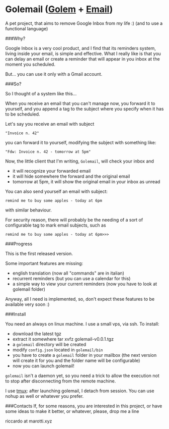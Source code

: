 # Golemail ([Golem](https://en.wikipedia.org/wiki/Golem) + [Email](https://en.wikipedia.org/wiki/Email)) #

A pet project, that aims to remove Google Inbox from my life :) (and to use a functional language)

###Why?

Google Inbox is a very cool product, and I find that its reminders system, living inside your email, is simple and effective.
What I really like is that you can delay an email or create a reminder that will appear in you inbox at the moment you scheduled.

But... you can use it only with a Gmail account.


###So?

So I thought of a system like this...

When you receive an email that you can't manage now, you forward it to yourself, and you append a tag to the subject where you specify when it has to be scheduled.

Let's say you receive an email with subject

    "Invoice n. 42"

you can forward it to yourself, modifying the subject with something like:

    "Fdw: Invoice n. 42 - tomorrow at 5pm"

Now, the little client that I'm writing, `Golemail`, will check your inbox and

- it will recognize your forwarded email
- it will hide somewhere the forward and the original email
- tomorrow at 5pm, it will show the original email in your inbox as unread

You can also send yourself an email with subject:

    remind me to buy some apples - today at 6pm

with similar behaviour.

For security reason, there will probably be the needing of a sort of configurable tag to mark email subjects, such as

    remind me to buy some apples - today at 6pm>>>

###Progress

This is the first released version.

Some important features are missing:
- english translation (now all "commands" are in italian)
- recurrent reminders (but you can use a calendar for this)
- a simple way to view your current reminders (now you have to look at golemail folder)

Anyway, all I need is implemented, so, don't expect these features to be available very soon :)


###Install

You need an always on linux machine. I use a small vps, via ssh.
To install:

- download the latest tgz
- extract it somewhere
    tar xvfz golemail-v0.0.1.tgz
- a `golemail` directory will be created
- modify `config.json` located in `golemail/bin`
- you have to create a `golemail` folder in your mailbox (the next version will create it for you and the folder name will be configurable)
- now you can launch golemail!

`golemail` isn't a daemon yet, so you need a trick to allow the execution not to stop after disconnecting from the remote machine.

I use [tmux](https://tmux.github.io/): after launching golemail, I detach from session.
You can use nohup as well or whatever you prefer.


###Contacts
If, for some reasons, you are interested in this project, or have some ideas to make it better, or whatever, please, drop me a line

riccardo at marotti.xyz

